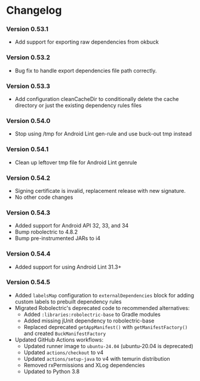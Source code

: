 # Changelog

### Version 0.53.1
* Add support for exporting raw dependencies from okbuck

### Version 0.53.2
* Bug fix to handle export dependencies file path correctly.

### Version 0.53.3
* Add configuration cleanCacheDir to conditionally delete the cache directory or
  just the existing dependency rules files

### Version 0.54.0
* Stop using /tmp for Android Lint gen-rule and use buck-out tmp instead

### Version 0.54.1
* Clean up leftover tmp file for Android Lint genrule

### Version 0.54.2
* Signing certificate is invalid, replacement release with new signature.
* No other code changes

### Version 0.54.3
* Added support for Android API 32, 33, and 34
* Bump robolectric to 4.8.2
* Bump pre-instrumented JARs to i4

### Version 0.54.4
* Added support for using Android Lint 31.3+

### Version 0.54.5
* Added `labelsMap` configuration to `externalDependencies` block for adding custom labels to prebuilt dependency rules
* Migrated Robolectric's deprecated code to recommended alternatives:
  - Added `:libraries:robolectric-base` to Gradle modules
  - Added missing jUnit dependency to robolectric-base
  - Replaced deprecated `getAppManifest()` with `getManifestFactory()` and created `BuckManifestFactory`
* Updated GitHub Actions workflows:
  - Updated runner image to `ubuntu-24.04` (ubuntu-20.04 is deprecated)
  - Updated `actions/checkout` to v4
  - Updated `actions/setup-java` to v4 with temurin distribution
  - Removed rxPermissions and XLog dependencies
  - Updated to Python 3.8
